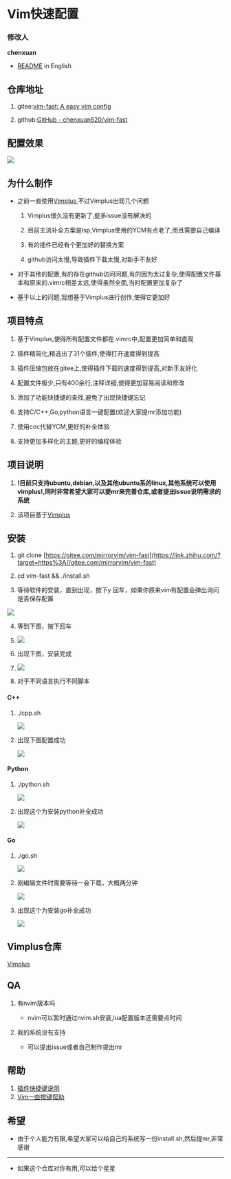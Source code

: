 # Vim快速配置

### 修改人

**chenxuan**

- [README](./README.en.md) in English

## 仓库地址

1. gitee:[vim-fast: A easy vim config](https://gitee.com/mirrorvim/vim-fast)

2. github:[GitHub - chenxuan520/vim-fast](https://github.com/chenxuan520/vim-fast)

## 配置效果

![](https://picx.zhimg.com/v2-465040e3e32df418808b886729a1815f_1440w.jpg?source=172ae18b)

## 为什么制作

- 之前一直使用[Vimplus](https://gitee.com/chxuan/vimplus.git),不过Vimplus出现几个问题
  
  1. Vimplus很久没有更新了,挺多issue没有解决的
  
  2. 目前主流补全方案是lsp,Vimplus使用的YCM有点老了,而且需要自己编译
  
  3. 有的插件已经有个更加好的替换方案
  
  4. github访问太慢,导致插件下载太慢,对新手不友好

- 对于其他的配置,有的存在github访问问题,有的因为太过复杂,使得配置文件基本和原来的.vimrc相差太远,使得虽然全面,当时配置更加复杂了

- 基于以上的问题,我想基于Vimplus进行创作,使得它更加好

## 项目特点

1. 基于Vimplus,使得所有配置文件都在.vimrc中,配置更加简单和直观

2. 插件精简化,精选出了31个插件,使得打开速度得到提高

3. 插件压缩包放在gitee上,使得插件下载的速度得到提高,对新手友好化

4. 配置文件极少,只有400余行,注释详细,使得更加容易阅读和修改

5. 添加了功能快捷键的查找,避免了出现快捷键忘记

6. 支持C/C++,Go,python语言一键配置(欢迎大家提mr添加功能)

7. 使用coc代替YCM,更好的补全体验

8. 支持更加多样化的主题,更好的编程体验

## 项目说明

1. **!目前只支持ubuntu,debian,以及其他ubuntu系的linux,其他系统可以使用vimplus!,同时非常希望大家可以提mr来完善仓库,或者提出issue说明需求的系统**

2. 该项目基于[Vimplus](https://gitee.com/chxuan/vimplus.git)

## 安装

1. git clone [https://gitee.com/mirrorvim/vim-fast](https://link.zhihu.com/?target=https%3A//gitee.com/mirrorvim/vim-fast)

2. cd vim-fast && ./install.sh

3. 等待软件的安装，直到出现，按下y 回车，如果你原来vim有配置会弹出询问是否保存配置

![](https://pic3.zhimg.com/80/v2-e446d1e2516b559cf5a0d039a06fa242_720w.jpg)

4. 等到下图，按下回车

5. ![](https://pic3.zhimg.com/80/v2-c8683440682115dcb5c95c78f93c52b2_720w.png)

6. 出现下图，安装完成

7. ![](https://pic1.zhimg.com/80/v2-e6ced21db995500235c706af87ab5410_720w.jpg)

8. 对于不同语言执行不同脚本

#### C++

1. ./cpp.sh
   
   ![](https://pic1.zhimg.com/80/v2-8f63e192e0b96e7514fd89112f0bbbb4_720w.png)

2. 出现下图配置成功
   
   ![](https://pic2.zhimg.com/80/v2-3116e456f0df668740f16dabb7eb50d9_720w.jpg)

#### Python

1. ./python.sh
   
   ![](https://pic4.zhimg.com/80/v2-f4024d6b0b3ac1563753ff06485f6203_720w.png)

2. 出现这个为安装python补全成功
   
   ![](https://pic2.zhimg.com/80/v2-acbb90f61bbe85985e5619382ece1235_720w.jpg)

#### Go

1. ./go.sh
   
   ![](https://pic2.zhimg.com/80/v2-a9f92770ec5d7ff5ad891e20cb9dfb49_720w.png)

2. 刚编辑文件时需要等待一会下载，大概两分钟
   
   ![](https://pic1.zhimg.com/80/v2-fe683bb1bae4bbf75e447528cdfecf18_720w.png)

3. 出现这个为安装go补全成功
   
   ![](https://pic2.zhimg.com/80/v2-1d6ebe0d321f1f0aaae71836371c1c35_720w.jpg)

## Vimplus仓库

[Vimplus](https://gitee.com/chxuan/vimplus.git)

## QA

1. 有nvim版本吗
   
   - nvim可以暂时通过nvim.sh安装,lua配置版本还需要点时间

2. 我的系统没有支持
   
   - 可以提出issue或者自己制作提出mr

## 帮助

1. [插件快捷键说明](./key.md)
2. [Vim一些按键帮助](./help.md)

## 希望

- 由于个人能力有限,希望大家可以给自己的系统写一份install.sh,然后提mr,非常感谢

---

- 如果这个仓库对你有用,可以给个星星
